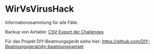 # WirVsVirusHack

Informationssammlung für alle Fälle.

Backup von Airtable: [CSV-Export der Challenges](https://github.com/maehw/WirVsVirusHack/blob/master/Challenges-Alle%20Kategorien%20(Anischten).csv)

Für das Projekt DIY-Beatmungsgerät siehe hier: https://github.com/DIY-Beatmungsgerat/diy-beatmungsgeraet
